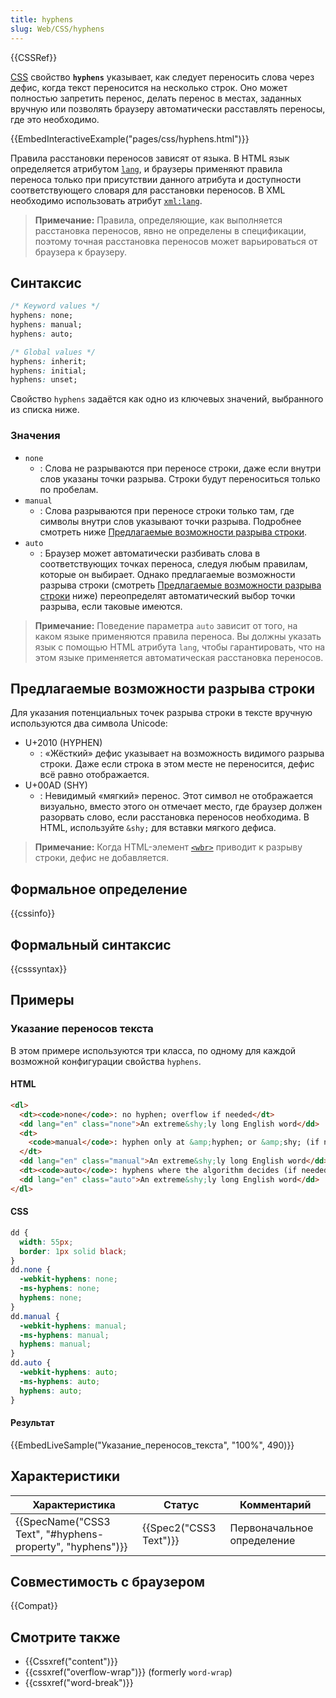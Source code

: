 ```yaml
---
title: hyphens
slug: Web/CSS/hyphens
---
```


{{CSSRef}}

[CSS](/ru/docs/Web/CSS) свойство **`hyphens`** указывает, как следует переносить слова через дефис, когда текст переносится на несколько строк. Оно может полностью запретить перенос, делать перенос в местах, заданных вручную или позволять браузеру автоматически расставлять переносы, где это необходимо.

{{EmbedInteractiveExample("pages/css/hyphens.html")}}

Правила расстановки переносов зависят от языка. В HTML язык определяется атрибутом [`lang`](/ru/docs/Web/HTML/Global_attributes/lang), и браузеры применяют правила переноса только при присутствии данного атрибута и доступности соответствующего словаря для расстановки переносов. В XML необходимо использовать атрибут [`xml:lang`](/ru/docs/Web/SVG/Attribute/xml:lang).

> **Примечание:** Правила, определяющие, как выполняется расстановка переносов, явно не определены в спецификации, поэтому точная расстановка переносов может варьироваться от браузера к браузеру.

## Синтаксис

```css
/* Keyword values */
hyphens: none;
hyphens: manual;
hyphens: auto;

/* Global values */
hyphens: inherit;
hyphens: initial;
hyphens: unset;
```

Свойство `hyphens` задаётся как одно из ключевых значений, выбранного из списка ниже.

### Значения

- `none`
  - : Слова не разрываются при переносе строки, даже если внутри слов указаны точки разрыва. Строки будут переноситься только по пробелам.
- `manual`
  - : Слова разрываются при переносе строки только там, где символы внутри слов указывают точки разрыва. Подробнее смотреть ниже [Предлагаемые возможности разрыва строки](#предлагаемые_возможности_разрыва_строки).
- `auto`
  - : Браузер может автоматически разбивать слова в соответствующих точках переноса, следуя любым правилам, которые он выбирает. Однако предлагаемые возможности разрыва строки (смотреть [Предлагаемые возможности разрыва строки](#предлагаемые_возможности_разрыва_строки) ниже) переопределят автоматический выбор точки разрыва, если таковые имеются.

> **Примечание:** Поведение параметра `auto` зависит от того, на каком языке применяются правила переноса. Вы должны указать язык с помощью HTML атрибута `lang`, чтобы гарантировать, что на этом языке применяется автоматическая расстановка переносов.

## Предлагаемые возможности разрыва строки

Для указания потенциальных точек разрыва строки в тексте вручную используются два символа Unicode:

- U+2010 (HYPHEN)
  - : «Жёсткий» дефис указывает на возможность видимого разрыва строки. Даже если строка в этом месте не переносится, дефис всё равно отображается.
- U+00AD (SHY)
  - : Невидимый «мягкий» перенос. Этот символ не отображается визуально, вместо этого он отмечает место, где браузер должен разорвать слово, если расстановка переносов необходима. В HTML, используйте `&shy;` для вставки мягкого дефиса.

> **Примечание:** Когда HTML-элемент [`<wbr>`](/ru/docs/Web/HTML/Element/wbr) приводит к разрыву строки, дефис не добавляется.

## Формальное определение

{{cssinfo}}

## Формальный синтаксис

{{csssyntax}}

## Примеры

### Указание переносов текста

В этом примере используются три класса, по одному для каждой возможной конфигурации свойства `hyphens`.

#### HTML

```html
<dl>
  <dt><code>none</code>: no hyphen; overflow if needed</dt>
  <dd lang="en" class="none">An extreme&shy;ly long English word</dd>
  <dt>
    <code>manual</code>: hyphen only at &amp;hyphen; or &amp;shy; (if needed)
  </dt>
  <dd lang="en" class="manual">An extreme&shy;ly long English word</dd>
  <dt><code>auto</code>: hyphens where the algorithm decides (if needed)</dt>
  <dd lang="en" class="auto">An extreme&shy;ly long English word</dd>
</dl>
```

#### CSS

```css
dd {
  width: 55px;
  border: 1px solid black;
}
dd.none {
  -webkit-hyphens: none;
  -ms-hyphens: none;
  hyphens: none;
}
dd.manual {
  -webkit-hyphens: manual;
  -ms-hyphens: manual;
  hyphens: manual;
}
dd.auto {
  -webkit-hyphens: auto;
  -ms-hyphens: auto;
  hyphens: auto;
}
```

#### Результат

{{EmbedLiveSample("Указание_переносов_текста", "100%", 490)}}

## Характеристики

| Характеристика                                            | Статус                 | Комментарий                |
| --------------------------------------------------------- | ---------------------- | -------------------------- |
| {{SpecName("CSS3 Text", "#hyphens-property", "hyphens")}} | {{Spec2("CSS3 Text")}} | Первоначальное определение |

## Совместимость с браузером

{{Compat}}

## Смотрите также

- {{Cssxref("content")}}
- {{cssxref("overflow-wrap")}} (formerly `word-wrap`)
- {{cssxref("word-break")}}
